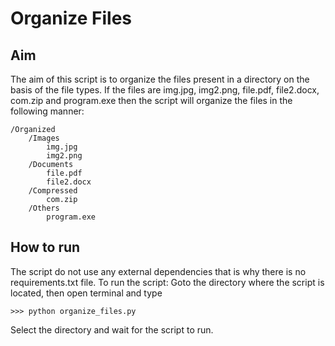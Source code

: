 # Organize Files

## Aim

The aim of this script is to organize the files present in a directory on the basis of the file types.
If the files are img.jpg, img2.png, file.pdf, file2.docx, com.zip and program.exe then the script will organize the files in the following manner:

```
/Organized
    /Images
        img.jpg
        img2.png
    /Documents
        file.pdf
        file2.docx
    /Compressed
        com.zip
    /Others
        program.exe
```

## How to run

The script do not use any external dependencies that is why there is no requirements.txt file.
To run the script:
Goto the directory where the script is located, then open terminal and type

```
>>> python organize_files.py
```

Select the directory and wait for the script to run.
